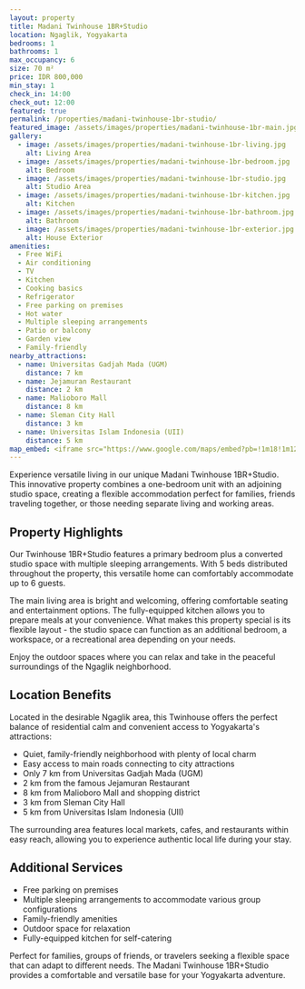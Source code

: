 ```yaml
---
layout: property
title: Madani Twinhouse 1BR+Studio
location: Ngaglik, Yogyakarta
bedrooms: 1
bathrooms: 1
max_occupancy: 6
size: 70 m²
price: IDR 800,000
min_stay: 1
check_in: 14:00
check_out: 12:00
featured: true
permalink: /properties/madani-twinhouse-1br-studio/
featured_image: /assets/images/properties/madani-twinhouse-1br-main.jpg
gallery:
  - image: /assets/images/properties/madani-twinhouse-1br-living.jpg
    alt: Living Area
  - image: /assets/images/properties/madani-twinhouse-1br-bedroom.jpg
    alt: Bedroom
  - image: /assets/images/properties/madani-twinhouse-1br-studio.jpg
    alt: Studio Area
  - image: /assets/images/properties/madani-twinhouse-1br-kitchen.jpg
    alt: Kitchen
  - image: /assets/images/properties/madani-twinhouse-1br-bathroom.jpg
    alt: Bathroom
  - image: /assets/images/properties/madani-twinhouse-1br-exterior.jpg
    alt: House Exterior
amenities:
  - Free WiFi
  - Air conditioning
  - TV
  - Kitchen
  - Cooking basics
  - Refrigerator
  - Free parking on premises
  - Hot water
  - Multiple sleeping arrangements
  - Patio or balcony
  - Garden view
  - Family-friendly
nearby_attractions:
  - name: Universitas Gadjah Mada (UGM)
    distance: 7 km
  - name: Jejamuran Restaurant
    distance: 2 km
  - name: Malioboro Mall
    distance: 8 km
  - name: Sleman City Hall
    distance: 3 km
  - name: Universitas Islam Indonesia (UII)
    distance: 5 km
map_embed: <iframe src="https://www.google.com/maps/embed?pb=!1m18!1m12!1m3!1d3953.2336845340825!2d110.39376595!3d-7.759129844707446!2m3!1f0!2f0!3f0!3m2!1i1024!2i768!4f13.1!3m3!1m2!1s0x2e7a59a13683986f%3A0xb379d95e5ffb3142!2sRumah%20Twin%20Madani!5e0!3m2!1sen!2sid!4v1655527054968!5m2!1sen!2sid" width="100%" height="250" style="border:0;" allowfullscreen="" loading="lazy" referrerpolicy="no-referrer-when-downgrade"></iframe>
---
```


Experience versatile living in our unique Madani Twinhouse 1BR+Studio. This innovative property combines a one-bedroom unit with an adjoining studio space, creating a flexible accommodation perfect for families, friends traveling together, or those needing separate living and working areas.

## Property Highlights

Our Twinhouse 1BR+Studio features a primary bedroom plus a converted studio space with multiple sleeping arrangements. With 5 beds distributed throughout the property, this versatile home can comfortably accommodate up to 6 guests.

The main living area is bright and welcoming, offering comfortable seating and entertainment options. The fully-equipped kitchen allows you to prepare meals at your convenience. What makes this property special is its flexible layout - the studio space can function as an additional bedroom, a workspace, or a recreational area depending on your needs.

Enjoy the outdoor spaces where you can relax and take in the peaceful surroundings of the Ngaglik neighborhood.

## Location Benefits

Located in the desirable Ngaglik area, this Twinhouse offers the perfect balance of residential calm and convenient access to Yogyakarta's attractions:

- Quiet, family-friendly neighborhood with plenty of local charm
- Easy access to main roads connecting to city attractions
- Only 7 km from Universitas Gadjah Mada (UGM)
- 2 km from the famous Jejamuran Restaurant
- 8 km from Malioboro Mall and shopping district
- 3 km from Sleman City Hall
- 5 km from Universitas Islam Indonesia (UII)

The surrounding area features local markets, cafes, and restaurants within easy reach, allowing you to experience authentic local life during your stay.

## Additional Services

- Free parking on premises
- Multiple sleeping arrangements to accommodate various group configurations
- Family-friendly amenities
- Outdoor space for relaxation
- Fully-equipped kitchen for self-catering

Perfect for families, groups of friends, or travelers seeking a flexible space that can adapt to different needs. The Madani Twinhouse 1BR+Studio provides a comfortable and versatile base for your Yogyakarta adventure. 